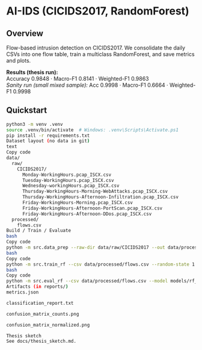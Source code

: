 # AI-IDS (CICIDS2017, RandomForest)

## Overview
Flow-based intrusion detection on CICIDS2017. We consolidate the daily CSVs into one flow table,
train a multiclass RandomForest, and save metrics and plots.

**Results (thesis run):**  
Accuracy 0.9848 · Macro-F1 0.8141 · Weighted-F1 0.9863  
*Sanity run (small mixed sample):* Acc 0.9998 · Macro-F1 0.6664 · Weighted-F1 0.9998

## Quickstart
```bash
python3 -m venv .venv
source .venv/bin/activate  # Windows: .venv\Scripts\Activate.ps1
pip install -r requirements.txt
Dataset layout (no data in git)
text
Copy code
data/
  raw/
    CICIDS2017/
      Monday-WorkingHours.pcap_ISCX.csv
      Tuesday-WorkingHours.pcap_ISCX.csv
      Wednesday-workingHours.pcap_ISCX.csv
      Thursday-WorkingHours-Morning-WebAttacks.pcap_ISCX.csv
      Thursday-WorkingHours-Afternoon-Infiltration.pcap_ISCX.csv
      Friday-WorkingHours-Morning.pcap_ISCX.csv
      Friday-WorkingHours-Afternoon-PortScan.pcap_ISCX.csv
      Friday-WorkingHours-Afternoon-DDos.pcap_ISCX.csv
  processed/
    flows.csv
Build / Train / Evaluate
bash
Copy code
python -m src.data_prep --raw-dir data/raw/CICIDS2017 --out data/processed/flows.csv
bash
Copy code
python -m src.train_rf --csv data/processed/flows.csv --random-state 1 --n-estimators 400 --max-depth 100 --class-weight balanced_subsample --out-model models/rf_model.pkl --out-meta models/meta.json --reports-dir reports
bash
Copy code
python -m src.eval_rf --csv data/processed/flows.csv --model models/rf_model.pkl --meta models/meta.json --reports-dir reports
Artifacts (in reports/)
metrics.json

classification_report.txt

confusion_matrix_counts.png

confusion_matrix_normalized.png

Thesis sketch
See docs/thesis_sketch.md.
